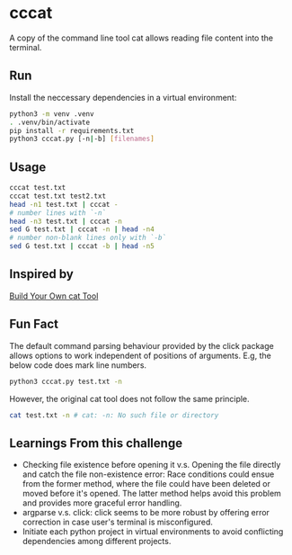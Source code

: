 # cccat

A copy of the command line tool cat allows reading file content into the terminal.

## Run
Install the neccessary dependencies in a virtual environment:
```bash
python3 -m venv .venv
. .venv/bin/activate
pip install -r requirements.txt
python3 cccat.py [-n|-b] [filenames]
```

## Usage

```bash
cccat test.txt
cccat test.txt test2.txt
head -n1 test.txt | cccat -
# number lines with `-n`
head -n3 test.txt | cccat -n
sed G test.txt | cccat -n | head -n4
# number non-blank lines only with `-b`
sed G test.txt | cccat -b | head -n5
```

## Inspired by

[Build Your Own cat Tool](https://codingchallenges.fyi/challenges/challenge-cat/)


## Fun Fact
The default command parsing behaviour provided by the click package allows options to work independent of positions of arguments. E.g, the below code does mark line numbers.
```bash
python3 cccat.py test.txt -n
```
However, the original cat tool does not follow the same principle.
```bash
cat test.txt -n # cat: -n: No such file or directory
```

## Learnings From this challenge
- Checking file existence before opening it v.s. Opening the file directly and catch the file non-existence error: Race conditions could ensue from the former method, where the file could have been deleted or moved before it's opened. The latter method helps avoid this problem and provides more graceful error handling.
- argparse v.s. click: click seems to be more robust by offering error correction in case user's terminal is misconfigured.
- Initiate each python project in virtual environments to avoid conflicting dependencies among different projects.